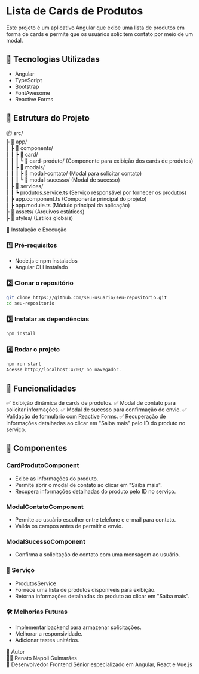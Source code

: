 # Lista de Cards de Produtos

Este projeto é um aplicativo Angular que exibe uma lista de produtos em forma de cards e permite que os usuários solicitem contato por meio de um modal.

## 📌 Tecnologias Utilizadas
- Angular
- TypeScript
- Bootstrap
- FontAwesome
- Reactive Forms

## 📂 Estrutura do Projeto


📦 src/  
 ┣ 📂 app/  
 ┃ ┣ 📂 components/  
 ┃ ┃ ┣ 📂 card/  
 ┃ ┃ ┃ ┗ 📂 card-produto/ (Componente para exibição dos cards de produtos)  
 ┃ ┃ ┣ 📂 modals/  
 ┃ ┃ ┃ ┣ 📂 modal-contato/ (Modal para solicitar contato)  
 ┃ ┃ ┃ ┗ 📂 modal-sucesso/ (Modal de sucesso)  
 ┃ ┣ 📂 services/  
 ┃ ┃ ┗ produtos.service.ts (Serviço responsável por fornecer os produtos)  
 ┃ ┣ app.component.ts (Componente principal do projeto)  
 ┃ ┣ app.module.ts (Módulo principal da aplicação)  
 ┣ 📂 assets/ (Arquivos estáticos)  
 ┣ 📂 styles/ (Estilos globais)  

🚀 Instalação e Execução

### 1️⃣ Pré-requisitos
- Node.js e npm instalados
- Angular CLI instalado

### 2️⃣ Clonar o repositório
```bash
git clone https://github.com/seu-usuario/seu-repositorio.git
cd seu-repositorio
```
### 3️⃣ Instalar as dependências
```bash
npm install
```
### 4️⃣ Rodar o projeto
```bash
npm run start
Acesse http://localhost:4200/ no navegador.
```
## 📌 Funcionalidades

✅ Exibição dinâmica de cards de produtos.
✅ Modal de contato para solicitar informações.
✅ Modal de sucesso para confirmação do envio.
✅ Validação de formulário com Reactive Forms.
✅ Recuperação de informações detalhadas ao clicar em "Saiba mais" pelo ID do produto no serviço.

## 🎨 Componentes

### CardProdutoComponent
- Exibe as informações do produto.
- Permite abrir o modal de contato ao clicar em "Saiba mais".
- Recupera informações detalhadas do produto pelo ID no serviço.

### ModalContatoComponent
- Permite ao usuário escolher entre telefone e e-mail para contato.
- Valida os campos antes de permitir o envio.

### ModalSucessoComponent
- Confirma a solicitação de contato com uma mensagem ao usuário.

### 🔧 Serviço
- ProdutosService
- Fornece uma lista de produtos disponíveis para exibição.
- Retorna informações detalhadas do produto ao clicar em "Saiba mais".

### 🛠️ Melhorias Futuras
- Implementar backend para armazenar solicitações.
- Melhorar a responsividade.
- Adicionar testes unitários.

📌 Autor  
👨‍💻 Renato Napoli Guimarães  
📌 Desenvolvedor Frontend Sênior especializado em Angular, React e Vue.js

